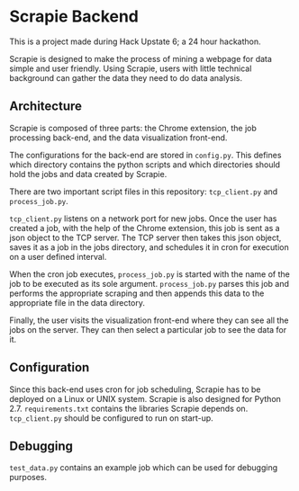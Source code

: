 Scrapie Backend
===============

This is a project made during Hack Upstate 6; a 24 hour hackathon.

Scrapie is designed to make the process of mining a webpage for data simple and user friendly. Using Scrapie, users with little technical background can gather the data they need to do data analysis.

Architecture
------------

Scrapie is composed of three parts: the Chrome extension, the job processing back-end, and the data visualization front-end.

The configurations for the back-end are stored in `config.py`. This defines which directory contains the python scripts and which directories should hold the jobs and data created by Scrapie.

There are two important script files in this repository: `tcp_client.py` and `process_job.py`.

`tcp_client.py` listens on a network port for new jobs. Once the user has created a job, with the help of the Chrome extension, this job is sent as a json object to the TCP server. The TCP server then takes this json object, saves it as a job in the jobs directory, and schedules it in cron for execution on a user defined interval.

When the cron job executes, `process_job.py` is started with the name of the job to be executed as its sole argument. `process_job.py` parses this job and performs the appropriate scraping and then appends this data to the appropriate file in the data directory.

Finally, the user visits the visualization front-end where they can see all the jobs on the server. They can then select a particular job to see the data for it.

Configuration
-------------

Since this back-end uses cron for job scheduling, Scrapie has to be deployed on a Linux or UNIX system. Scrapie is also designed for Python 2.7. `requirements.txt` contains the libraries Scrapie depends on. `tcp_client.py` should be configured to run on start-up.

Debugging
---------

`test_data.py` contains an example job which can be used for debugging purposes.